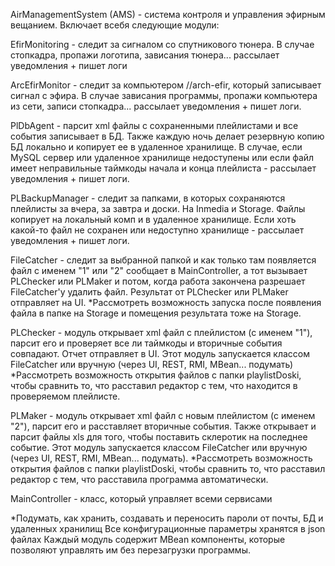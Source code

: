 AirManagementSystem (AMS) - система контроля и управления эфирным вещанием. Включает всебя следующие модули:

EfirMonitoring - следит за сигналом со спутникового тюнера.
	В случае стопкадра, пропажи логотипа, зависания тюнера... рассылает уведомления + пишет логи

ArcEfirMonitor - следит за компьютером //arch-efir, который записывает сигнал с эфира.
	В случае зависания программы, пропажи компьютера из сети, записи стопкадра... рассылает уведомления + пишет логи.

PlDbAgent - парсит xml файлы с сохраненными плейлистами и все события записывает в БД. Также каждую ночь делает резервную копию БД локально и копирует ее в удаленное хранилище. 
	В случае, если MySQL сервер или удаленное хранилище недоступены или если файл имеет неправильные таймкоды начала и конца плейлиста - рассылает уведомления + пишет логи.

PLBackupManager - следит за папками, в которых сохраняются плейлисты за вчера, за завтра и доски. На Inmedia и Storage. Файлы копирует на локальный комп и в удаленное хранилище.
	Если хоть какой-то файл не сохранен или недоступно хранилище - рассылает уведомления + пишет логи.

FileCatcher - следит за выбранной папкой и как только там появляется файл с именем "1" или "2" сообщает в MainController, а тот вызывает PLChecker или PLMaker и потом, когда работа закончена разрешает FileCatcher'y удалить файл. Результат от PLChecker или PLMaker отправляет на UI.
	*Рассмотреть возможность запуска после появления файла в папке на Storage и помещения результата тоже на Storage.

PLChecker - модуль открывает xml файл с плейлистом (с именем "1"), парсит его и проверяет все ли таймкоды и вторичные события совпадают. Отчет отправляет в UI.
	Этот модуль запускается классом FileCatcher или вручную (через UI, REST, RMI, MBean... подумать)
	*Рассмотреть возможность открытия файлов с папки playlistDoski, чтобы сравнить то, что расставил редактор с тем, что находится в проверяемом плейлисте.
	

PLMaker - модуль открывает xml файл с новым плейлистом (с именем "2"), парсит его и расставляет вторичные события. 
	Также открывает и парсит файлы xls для того, чтобы поставить склеротик на последнее событие.
	Этот модуль запускается классом FileCatcher или вручную (через UI, REST, RMI, MBean... подумать).
	*Рассмотреть возможность открытия файлов с папки playlistDoski, чтобы сравнить то, что расставил редактор с тем, что расставила программа автоматически.

MainController - класс, который управляет всеми сервисами

*Подумать, как хранить, создавать и переносить пароли от почты, БД и удаленных хранилищ
Все конфигурационные параметры хранятся в json файлах
Каждый модуль содержит MBean компоненты, которые позволяют управлять им без перезагрузки программы.

